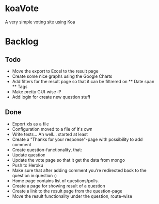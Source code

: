 koaVote
=======

A very simple voting site using Koa

# Backlog

## Todo
* Move the export to Excel to the result page
* Create some nice graphs using the Google Charts
* Add filters for the result page so that it can be filtrered on
** Date span
** Tags
* Make pretty GUI-wise :P
* Add login for create new question stuff

## Done
* Export xls as a file
* Configuration moved to a file of it's own
* Write tests... Ah well... started at least
* Create a "Thanks for your response"-page with possibility to add comment
* Create question-functionality, that:
* Update question
* Update the vote page so that it get the data from mongo
* Push to Heroku
* Make sure that after adding comment you're redirected back to the question in question :)
* Home page contains list of questions/polls.
* Create a page for showing result of a question
* Create a link to the result page from the question-page
* Move the result functionality under the question, route-wise

